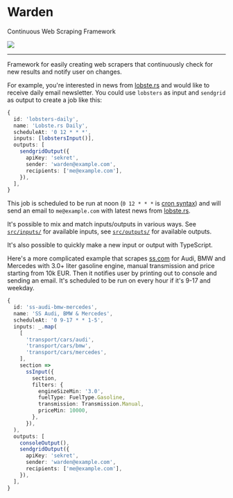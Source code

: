 # Warden

Continuous Web Scraping Framework

![](https://github.com/daGrevis/warden/workflows/warden/badge.svg)

---

Framework for easily creating web scrapers that continuously check for new
results and notify user on changes.

For example, you're interested in news from [lobste.rs](https://lobste.rs/) and
would like to receive daily email newsletter. You could use `lobsters` as input
and `sendgrid` as output to create a job like this:

```ts
{
  id: 'lobsters-daily',
  name: 'Lobste.rs Daily',
  scheduleAt: '0 12 * * *',
  inputs: [lobstersInput()],
  outputs: [
    sendgridOutput({
      apiKey: 'sekret',
      sender: 'warden@example.com',
      recipients: ['me@example.com'],
    }),
  ],
}
```

This job is scheduled to be run at noon (`0 12 * * *` is [cron
syntax](https://www.npmjs.com/package/node-schedule#cron-style-scheduling)) and
will send an email to `me@example.com` with latest news from
[lobste.rs](https://lobste.rs/).

It's possible to mix and match inputs/outputs in various ways. See
[`src/inputs/`](https://github.com/daGrevis/warden/tree/master/src/inputs) for
available inputs, see
[`src/outputs/`](https://github.com/daGrevis/warden/tree/master/src/outputs) for
available outputs.

It's also possible to quickly make a new input or output with TypeScript.

Here's a more complicated example that scrapes [ss.com](https://www.ss.com/) for
Audi, BMW and Mercedes with 3.0+ liter gasoline engine, manual transmission and
price starting from 10k EUR. Then it notifies user by printing out to console
and sending an email. It's scheduled to be run on every hour if it's 9-17 and
weekday.

```ts
{
  id: 'ss-audi-bmw-mercedes',
  name: 'SS Audi, BMW & Mercedes',
  scheduleAt: '0 9-17 * * 1-5',
  inputs: _.map(
    [
      'transport/cars/audi',
      'transport/cars/bmw',
      'transport/cars/mercedes',
    ],
    section =>
      ssInput({
        section,
        filters: {
          engineSizeMin: '3.0',
          fuelType: FuelType.Gasoline,
          transmission: Transmission.Manual,
          priceMin: 10000,
        },
      }),
  ),
  outputs: [
    consoleOutput(),
    sendgridOutput({
      apiKey: 'sekret',
      sender: 'warden@example.com',
      recipients: ['me@example.com'],
    }),
  ],
}
```
